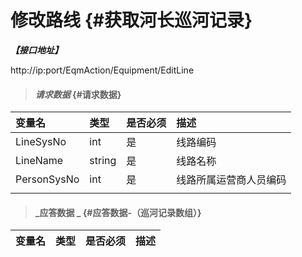 # 修改路线 {#获取河长巡河记录}

_**【接口地址】**_

http://ip:port/EqmAction/Equipment/EditLine

> #### _请求数据_ {#请求数据}

| 变量名 | 类型 | 是否必须 | 描述 |
| :--- | :--- | :--- | :--- |
| LineSysNo | int | 是 | 线路编码 |
| LineName | string | 是 | 线路名称 |
| PersonSysNo | int | 是 | 线路所属运营商人员编码 |
|  |  |  |  |

> #### _应答数据 _ {#应答数据-（巡河记录数组）}

| 变量名 | 类型 | 是否必须 | 描述 |
| :--- | :--- | :--- | :--- |




